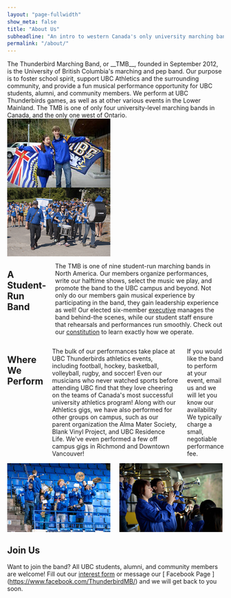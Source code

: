 ```yaml
---
layout: "page-fullwidth"
show_meta: false
title: "About Us"
subheadline: "An intro to western Canada's only university marching band."
permalink: "/about/"
---
```

<div class="row">
<div class="small-12 medium-8 large-8 columns" markdown="1">
The Thunderbird Marching Band, or __TMB__, founded in September 2012, is the University of British Columbia's marching and pep band. Our purpose is to foster school spirit, support UBC Athletics and the surrounding community, and provide a fun musical performance opportunity for UBC students, alumni, and community members. We perform at UBC Thunderbirds games, as well as at other various events in the Lower Mainland. The TMB is one of only four university-level marching bands in Canada, and the only one west of Ontario.
</div>
<div class="small-12 medium-4 large-4 columns">
<img src="/images/about_1.jpg">
</div>
</div>
<div class="row">
<div class="small-12 medium-4 large-4 columns">
<img class="h2img" src="/images/about_2.jpg">
</div>
<div class="small-12 medium-8 large-8 columns" markdown="1">

## A Student-Run Band
The TMB is one of nine student-run marching bands in North America. Our members organize performances, write our halftime shows, select the music we play, and promote the band to the UBC campus and beyond. Not only do our members gain musical experience by participating in the band, they gain leadership experience as well! Our elected six-member [executive](/about/executive/) manages the band behind-the scenes, while our student staff ensure that rehearsals and performances run smoothly. Check out our [constitution](https://docs.google.com/viewer?a=v&pid=sites&srcid=ZGVmYXVsdGRvbWFpbnx0aHVuZGVyYmlyZG1hcmNoaW5nYmFuZHxneDo1NzE1MDYxMWY5NjhhMDky) to learn exactly how we operate.
</div>
</div>

<div class="row">
<div class="small-12 medium-8 large-8 columns" markdown="1">

## Where We Perform
The bulk of our performances take place at UBC Thunderbirds athletics events, including football, hockey, basketball, volleyball, rugby, and soccer! Even our musicians who never watched sports before attending UBC find that they love cheering on the teams of Canada's most successful university athletics program! Along with our Athletics gigs, we have also performed for other groups on campus, such as our parent organization the Alma Mater Society, Blank Vinyl Project, and UBC Residence Life. We've even performed a few off campus gigs in Richmond and Downtown Vancouver!


If you would like the band to perform at your event, email us and we will let you know our availability We typically charge a small, negotiable performance fee.
</div>
<div class="small-12 medium-4 large-4 columns">
<img class="h2img" src="/images/about_3.jpg">
<img class="h2img" src="/images/about_3a.jpg">
</div>
</div>

## Join Us
Want to join the band? All UBC students, alumni, and community members are welcome! Fill out our [interest form](/join/) or message our [ Facebook Page ] (https://www.facebook.com/ThunderbirdMB/) and we will get back to you soon.
